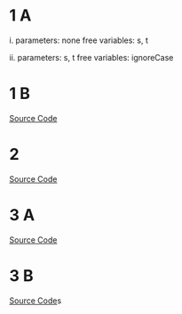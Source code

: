 # 1 A


i.
parameters: none
free variables: s, t

ii.
parameters: s, t
free variables: ignoreCase

# 1 B

[Source Code](https://github.com/linux-root/Masters_of_Procrastination_and_Productivity_GroupE/tree/main/lab8/prob1/partB)
	
# 2

[Source Code](https://github.com/linux-root/Masters_of_Procrastination_and_Productivity_GroupE/tree/main/lab8/prob2)

# 3 A

[Source Code](https://github.com/linux-root/Masters_of_Procrastination_and_Productivity_GroupE/tree/main/lab8/prob3/Part1.java)

# 3 B

[Source Code](https://github.com/linux-root/Masters_of_Procrastination_and_Productivity_GroupE/tree/main/lab8/prob3/Part2.java)s